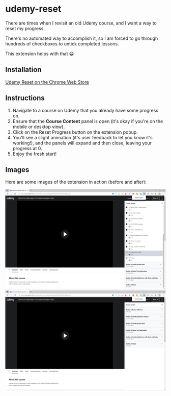 # udemy-reset

There are times when I revisit an old Udemy course, and I want a way to reset my progress.

There's no automated way to accomplish it, so I am forced to go through hundreds of checkboxes to untick completed lessons.

This extension helps with that 😀

## Installation

[Udemy Reset on the Chrome Web Store](https://chrome.google.com/webstore/detail/udemy-reset/gekcecelcbhmapkiepahomgbhddjeile)

## Instructions

1. Navigate to a course on Udemy that you already have some progress on.
2. Ensure that the **Course Content** panel is open (it's okay if you're on the mobile or desktop view).
3. Click on the Reset Progress button on the extension popup.
4. You'll see a slight animation (it's user feedback to let you know it's working!), and the panels will expand and then close, leaving your progress at 0.
5. Enjoy the fresh start!

## Images

Here are some images of the extension in action (before and after):

![Before][]
![After][]

[before]: images/udemy-reset-before.png
[after]: images/udemy-reset-after.png
